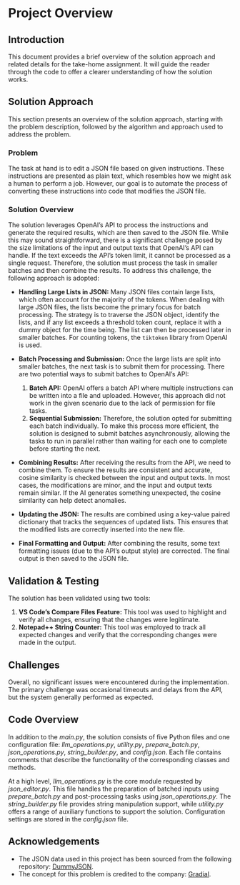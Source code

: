 # Project Overview

## Introduction

This document provides a brief overview of the solution approach and related details for the take-home assignment. It will guide the reader through the code to offer a clearer understanding of how the solution works.

## Solution Approach

This section presents an overview of the solution approach, starting with the problem description, followed by the algorithm and approach used to address the problem.

### Problem

The task at hand is to edit a JSON file based on given instructions. These instructions are presented as plain text, which resembles how we might ask a human to perform a job. However, our goal is to automate the process of converting these instructions into code that modifies the JSON file.

### Solution Overview

The solution leverages OpenAI’s API to process the instructions and generate the required results, which are then saved to the JSON file. While this may sound straightforward, there is a significant challenge posed by the size limitations of the input and output texts that OpenAI’s API can handle. If the text exceeds the API’s token limit, it cannot be processed as a single request. Therefore, the solution must process the task in smaller batches and then combine the results. To address this challenge, the following approach is adopted:

- **Handling Large Lists in JSON:** Many JSON files contain large lists, which often account for the majority of the tokens. When dealing with large JSON files, the lists become the primary focus for batch processing. The strategy is to traverse the JSON object, identify the lists, and if any list exceeds a threshold token count, replace it with a dummy object for the time being. The list can then be processed later in smaller batches. For counting tokens, the `tiktoken` library from OpenAI is used.

- **Batch Processing and Submission:** Once the large lists are split into smaller batches, the next task is to submit them for processing. There are two potential ways to submit batches to OpenAI’s API:
  1. **Batch API:** OpenAI offers a batch API where multiple instructions can be written into a file and uploaded. However, this approach did not work in the given scenario due to the lack of permission for file tasks.
  2. **Sequential Submission:** Therefore, the solution opted for submitting each batch individually. To make this process more efficient, the solution is designed to submit batches asynchronously, allowing the tasks to run in parallel rather than waiting for each one to complete before starting the next.

- **Combining Results:** After receiving the results from the API, we need to combine them. To ensure the results are consistent and accurate, cosine similarity is checked between the input and output texts. In most cases, the modifications are minor, and the input and output texts remain similar. If the AI generates something unexpected, the cosine similarity can help detect anomalies.

- **Updating the JSON:** The results are combined using a key-value paired dictionary that tracks the sequences of updated lists. This ensures that the modified lists are correctly inserted into the new file.

- **Final Formatting and Output:** After combining the results, some text formatting issues (due to the API’s output style) are corrected. The final output is then saved to the JSON file.

## Validation & Testing

The solution has been validated using two tools:

1. **VS Code’s Compare Files Feature:** This tool was used to highlight and verify all changes, ensuring that the changes were legitimate.
2. **Notepad++ String Counter:** This tool was employed to track all expected changes and verify that the corresponding changes were made in the output.


## Challenges

Overall, no significant issues were encountered during the implementation. The primary challenge was occasional timeouts and delays from the API, but the system generally performed as expected.

## Code Overview

In addition to the *main.py*, the solution consists of five Python files and one configuration file: *llm_operations.py*, *utility.py*, *prepare_batch.py*, *json_operations.py*, *string_builder.py*, and *config.json*. Each file contains comments that describe the functionality of the corresponding classes and methods.

At a high level, *llm_operations.py* is the core module requested by *json_editor.py*. This file handles the preparation of batched inputs using *prepare_batch.py* and post-processing tasks using *json_operations.py*. The *string_builder.py* file provides string manipulation support, while *utility.py* offers a range of auxiliary functions to support the solution. Configuration settings are stored in the *config.json* file.

## Acknowledgements

- The JSON data used in this project has been sourced from the following repository: [DummyJSON](https://github.com/Ovi/DummyJSON/).
- The concept for this problem is credited to the company: [Gradial](https://gradial.com).

